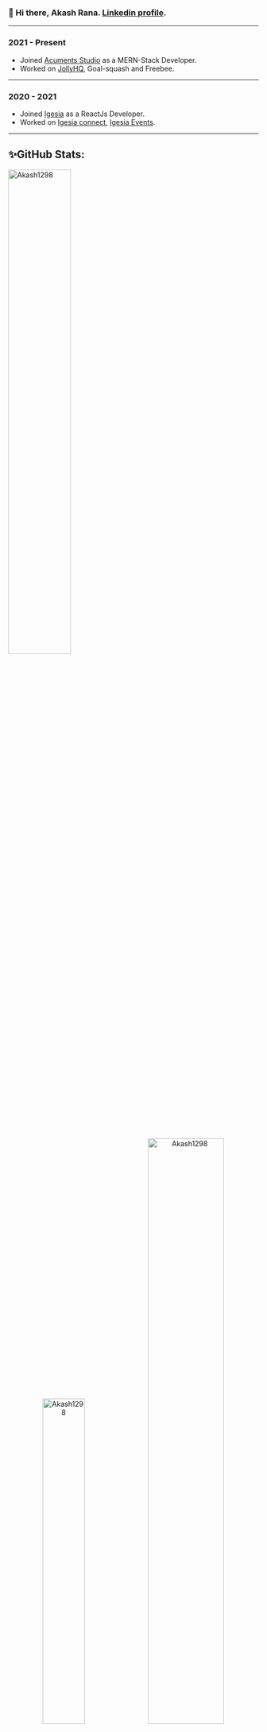 ###  👋 Hi there, Akash Rana. [Linkedin profile](https://www.linkedin.com/in/akash-rana-b485871aa/).

---------
### 2021 - Present

-   Joined  [Acuments Studio](https://acuments.com/)  as a MERN-Stack Developer.
-   Worked on [JollyHQ](https://www.jollyhq.com/), Goal-squash and Freebee.

----------

### 2020 - 2021

-   Joined  [Igesia](https://igesia.co/)  as a ReactJs Developer.
-   Worked on [Igesia connect](https://console.igesia.co/), [Igesia Events](https://igesia.co/events).

----------

## ✨GitHub Stats: 

<div>
 <!---<img width="48%" src="https://github-readme-stats.vercel.app/api?username=Akash1298&show_icons=true&theme=radical" alt="Akash1298" /> --->
 <img width="50%" src="https://github-readme-streak-stats.herokuapp.com/?user=Akash1298&theme=tokyonight" alt="Akash1298" />
</div>

<div align="center">
<img width="41%" src="https://github-readme-stats.vercel.app/api/top-langs?username=Akash1298&show_icons=true&locale=en&layout=compact&theme=tokyonight" alt="Akash1298" />
 <img width="55%" src="https://activity-graph.herokuapp.com/graph?username=Akash1298&theme=nord" alt="Akash1298" />
</div>
